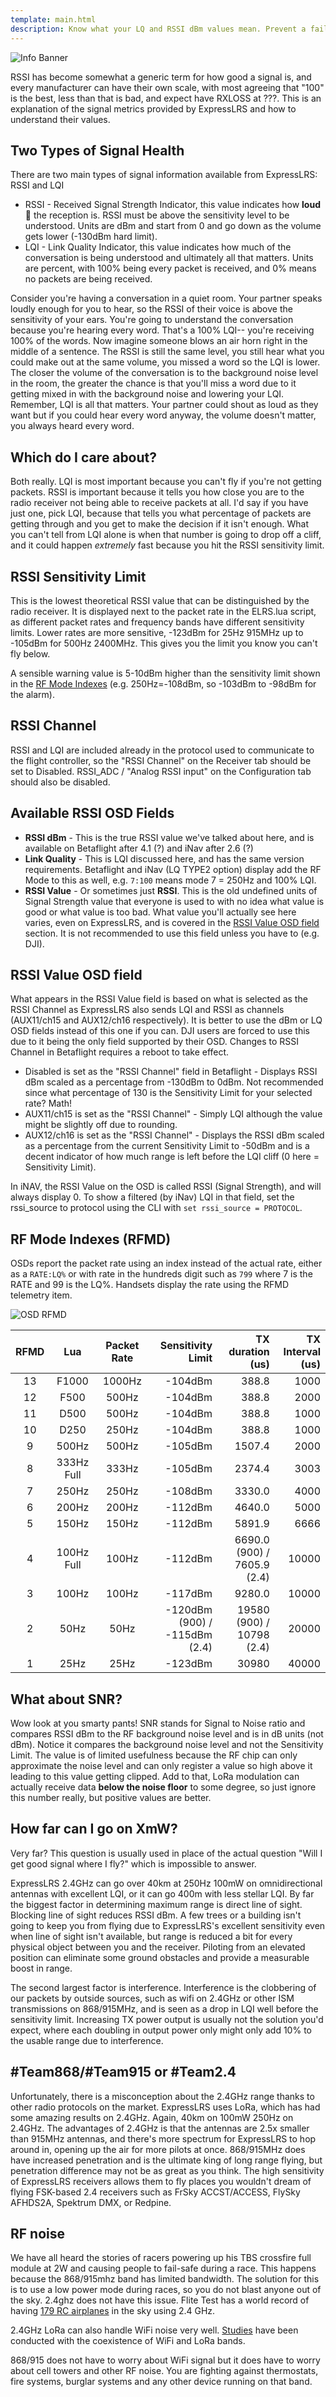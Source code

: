 ```yaml
---
template: main.html
description: Know what your LQ and RSSI dBm values mean. Prevent a failsafe by knowing when to turn back!
---
```


![Info Banner](https://github.com/ExpressLRS/ExpressLRS-Hardware/blob/master/img/information.png?raw=true)

RSSI has become somewhat a generic term for how good a signal is, and every manufacturer can have their own scale, with most agreeing that "100" is the best, less than that is bad, and expect have RXLOSS at ???. This is an explanation of the signal metrics provided by ExpressLRS and how to understand their values.

## Two Types of Signal Health

There are two main types of signal information available from ExpressLRS: RSSI and LQI

* RSSI - Received Signal Strength Indicator, this value indicates how **loud** 🎺 the reception is. RSSI must be above the sensitivity level to be understood. Units are dBm and start from 0 and go down as the volume gets lower (-130dBm hard limit).
* LQI - Link Quality Indicator, this value indicates how much of the conversation is being understood and ultimately all that matters. Units are percent, with 100% being every packet is received, and 0% means no packets are being received.

Consider you're having a conversation in a quiet room. Your partner speaks loudly enough for you to hear, so the RSSI of their voice is above the sensitivity of your ears. You're going to understand the conversation because you're hearing every word. That's a 100% LQI-- you're receiving 100% of the words. Now imagine someone blows an air horn right in the middle of a sentence. The RSSI is still the same level, you still hear what you could make out at the same volume, you missed a word so the LQI is lower. The closer the volume of the conversation is to the background noise level in the room, the greater the chance is that you'll miss a word due to it getting mixed in with the background noise and lowering your LQI. Remember, LQI is all that matters. Your partner could shout as loud as they want but if you could hear every word anyway, the volume doesn't matter, you always heard every word.

## Which do I care about?

Both really. LQI is most important because you can't fly if you're not getting packets. RSSI is important because it tells you how close you are to the radio receiver not being able to receive packets at all. I'd say if you have just one, pick LQI, because that tells you what percentage of packets are getting through and you get to make the decision if it isn't enough. What you can't tell from LQI alone is when that number is going to drop off a cliff, and it could happen *extremely* fast because you hit the RSSI sensitivity limit.

## RSSI Sensitivity Limit

This is the lowest theoretical RSSI value that can be distinguished by the radio receiver. It is displayed next to the packet rate in the ELRS.lua script, as different packet rates and frequency bands have different sensitivity limits. Lower rates are more sensitive, -123dBm for 25Hz 915MHz up to -105dBm for 500Hz 2400MHz. This gives you the limit you know you can't fly below. 

A sensible warning value is 5-10dBm higher than the sensitivity limit shown in the [RF Mode Indexes](#rf-mode-indexes-rfmd) (e.g. 250Hz=-108dBm, so -103dBm to -98dBm for the alarm).

## RSSI Channel

RSSI and LQI are included already in the protocol used to communicate to the flight controller, so the "RSSI Channel" on the Receiver tab should be set to Disabled. RSSI_ADC  / "Analog RSSI input" on the Configuration tab should also be disabled.

## Available RSSI OSD Fields

* **RSSI dBm** - This is the true RSSI value we've talked about here, and is available on Betaflight after 4.1 (?) and iNav after 2.6 (?)
* **Link Quality** - This is LQI discussed here, and has the same version requirements. Betaflight and iNav (LQ TYPE2 option) display add the RF Mode to this as well, e.g. `7:100` means mode 7 = 250Hz and 100% LQI.
* **RSSI Value** - Or sometimes just **RSSI**. This is the old undefined units of Signal Strength value that everyone is used to with no idea what value is good or what value is too bad. What value you'll actually see here varies, even on ExpressLRS, and is covered in the [RSSI Value OSD field](#rssi-value-osd-field) section. It is not recommended to use this field unless you have to (e.g. DJI).

## RSSI Value OSD field

What appears in the RSSI Value field is based on what is selected as the RSSI Channel as ExpressLRS also sends LQI and RSSI as channels (AUX11/ch15 and AUX12/ch16 respectively). It is better to use the dBm or LQ OSD fields instead of this one if you can. DJI users are forced to use this due to it being the only field supported by their OSD. Changes to RSSI Channel in Betaflight requires a reboot to take effect.

* Disabled is set as the "RSSI Channel" field in Betaflight - Displays RSSI dBm scaled as a percentage from -130dBm to 0dBm. Not recommended since what percentage of 130 is the Sensitivity Limit for your selected rate? Math!
* AUX11/ch15 is set as the "RSSI Channel" - Simply LQI although the value might be slightly off due to rounding.
* AUX12/ch16 is set as the "RSSI Channel" - Displays the RSSI dBm scaled as a percentage from the current Sensitivity Limit to -50dBm and is a decent indicator of how much range is left before the LQI cliff (0 here = Sensitivity Limit).

In iNAV, the RSSI Value on the OSD is called RSSI (Signal Strength), and will always display 0. To show a filtered (by iNav) LQI in that field, set the rssi_source to protocol using the CLI with `set rssi_source = PROTOCOL`.

## RF Mode Indexes (RFMD)
OSDs report the packet rate using an index instead of the actual rate, either as a `RATE:LQ%` or with rate in the hundreds digit such as `799` where 7 is the RATE and 99 is the LQ%. Handsets display the rate using the RFMD telemetry item.

![OSD RFMD](https://cdn.discordapp.com/attachments/738450139693449258/886313969638334484/unknown.png)

| RFMD | Lua | Packet Rate | Sensitivity <br />Limit | TX duration <br />(us) | TX Interval <br/>(us) |
|:---:|:---:|:---:|---:|---:|---:|
| 13 | F1000 | 1000Hz | -104dBm | 388.8 | 1000 |
| 12 | F500 | 500Hz | -104dBm | 388.8 | 2000 |
| 11 | D500 | 500Hz | -104dBm | 388.8 | 1000 |
| 10 | D250 | 250Hz | -104dBm | 388.8 | 1000 |
| 9 | 500Hz | 500Hz | -105dBm | 1507.4 | 2000 |
| 8 | 333Hz Full | 333Hz | -105dBm | 2374.4 | 3003 |
| 7 | 250Hz | 250Hz | -108dBm | 3330.0 | 4000 |
| 6 | 200Hz | 200Hz | -112dBm | 4640.0 | 5000 |
| 5 | 150Hz | 150Hz | -112dBm | 5891.9 | 6666 |
| 4 | 100Hz Full | 100Hz | -112dBm | 6690.0 (900) /<br />7605.9 (2.4) | 10000 |
| 3 | 100Hz | 100Hz | -117dBm | 9280.0 | 10000 |
| 2 | 50Hz | 50Hz | -120dBm (900) /<br /> -115dBm (2.4) | 19580 (900) /<br /> 10798 (2.4) | 20000 |
| 1 | 25Hz | 25Hz | -123dBm | 30980 | 40000 |

## What about SNR?

Wow look at you smarty pants! SNR stands for Signal to Noise ratio and compares RSSI dBm to the RF background noise level and is in dB units (not dBm). Notice it compares the background noise level and not the Sensitivity Limit. The value is of limited usefulness because the RF chip can only approximate the noise level and can only register a value so high above it leading to this value getting clipped. Add to that, LoRa modulation can actually receive data **below the noise floor** to some degree, so just ignore this number really, but positive values are better.

## How far can I go on XmW?

Very far? This question is usually used in place of the actual question "Will I get good signal where I fly?" which is impossible to answer.

ExpressLRS 2.4GHz can go over 40km at 250Hz 100mW on omnidirectional antennas with excellent LQI, or it can go 400m with less stellar LQI. By far the biggest factor in determining maximum range is direct line of sight. Blocking line of sight reduces RSSI dBm. A few trees or a building isn't going to keep you from flying due to ExpressLRS's excellent sensitivity even when line of sight isn't available, but range is reduced a bit for every physical object between you and the receiver. Piloting from an elevated position can eliminate some ground obstacles and provide a measurable boost in range.

The second largest factor is interference. Interference is the clobbering of our packets by outside sources, such as wifi on 2.4GHz or other ISM transmissions on 868/915MHz, and is seen as a drop in LQI well before the sensitivity limit. Increasing TX power output is usually not the solution you'd expect, where each doubling in output power only might only add 10% to the usable range due to interference.

## #Team868/#Team915 or #Team2.4

Unfortunately, there is a misconception about the 2.4GHz range thanks to other radio protocols on the market. ExpressLRS uses LoRa, which has had some amazing results on 2.4GHz. Again, 40km on 100mW 250Hz on 2.4GHz. The advantages of 2.4GHz is that the antennas are 2.5x smaller than 915MHz antennas, and there's more spectrum for ExpressLRS to hop around in, opening up the air for more pilots at once. 868/915MHz does have increased penetration and is the ultimate king of long range flying, but penetration difference may not be as great as you think. The high sensitivity of ExpressLRS receivers allows them to fly places you wouldn't dream of flying FSK-based 2.4 receivers such as FrSky ACCST/ACCESS, FlySky AFHDS2A, Spektrum DMX, or Redpine.

## RF noise

We have all heard the stories of racers powering up his TBS crossfire full module at 2W and causing people to fail-safe during a race. This happens because the 868/915mhz band has limited bandwidth. The solution for this is to use a low power mode during races, so you do not blast anyone out of the sky. 2.4ghz does not have this issue. Flite Test has a world record of having [179 RC airplanes](https://www.guinnessworldrecords.com/world-records/most-rc-model-aircraft-airborne-simultaneously#:~:text=The%20most%20RC%20model%20aircraft,USA%2C%20on%2016%20July%202016) in the sky using 2.4 GHz.

2.4GHz LoRa can also handle WiFi noise very well. [Studies](https://link.springer.com/article/10.1007/s11235-020-00658-w) have been conducted with the coexistence of WiFi and LoRa bands. 

868/915 does not have to worry about WiFi signal but it does have to worry about cell towers and other RF noise. You are fighting against thermostats, fire systems, burglar systems and any other device running on that band.
